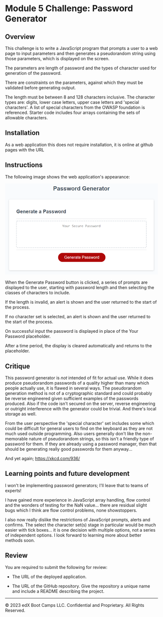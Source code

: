 # Module 5 Challenge: Password Generator

## Overview

This challenge is to write a JavaScript program that prompts a user to a web page to input parameters and then generates a pseudorandom string using those parameters, which is displayed on the screen.

The parameters are length of password and the types of character used for generation of the password.

There are constraints on the parameters, against which they must be validated before generating output.

The length must be between 8 and 128 characters inclusive. The character types are: digits, lower case letters, upper case letters and 'special characters'. A list of special characters from the OWASP foundation is referenced. Starter code includes four arrays containing the sets of allowable characters.

## Installation

As a web application this does not require installation, it is online at github pages with the URL 

## Instructions

The following image shows the web application's appearance:

![password generator demo](./assets/05-javascript-challenge-demo.png)

When the Generate Password button is clicked, a series of prompts are displayed to the user, starting with password length and then selecting the classes of characters to include.

If the length is invalid, an alert is shown and the user returned to the start of the process.

If no character set is selected, an alert is shown and the user returned to the start of the process.

On successful input the password is displayed in place of the Your Password placeholder.

After a time period, the display is cleared automatically and returns to the placeholder.

## Critique

This password generator is *not* intended of fit for actual use. While it does produce pseudorandom passwords of a quality higher than many which people actually use, it is flawed in several ways. The pseudorandom generation method is not of a cryptographic standard and could probably be reverse engineered given sufficient examples of the passwords produced. Also if the code isn't secured on the server, reverse engineering or outright interference with the generator could be trivial. And there's local storage as well.

From the user perspective the 'special character' set includes some which could be difficult for general users to find on the keyboard as they are not much used outside programming. Also users generally don't like the non-memorable nature of pseudorandom strings, so this isn't a friendly type of password for them. If they are already using a password manager, then that should be generating really good passwords for them anyway...

And yet again; https://xkcd.com/936/

## Learning points and future development

I won't be implementing password generators; I'll leave that to teams of experts!

I have gained more experience in JavaScript array handling, flow control and the wonders of testing for the NaN value... there are residual slight bugs which I think are flow control problems, none showstoppers.

I also now really dislike the restrictions of JavaScript prompts, alerts and confirms. The select the character set(s) stage in particular would be much easier with tick boxes... it is one decision with multiple options, not a series of independent options. I look forward to learning more about better methods soon.

## Review

You are required to submit the following for review:

* The URL of the deployed application.

* The URL of the GitHub repository. Give the repository a unique name and include a README describing the project.

---

© 2023 edX Boot Camps LLC. Confidential and Proprietary. All Rights Reserved.
